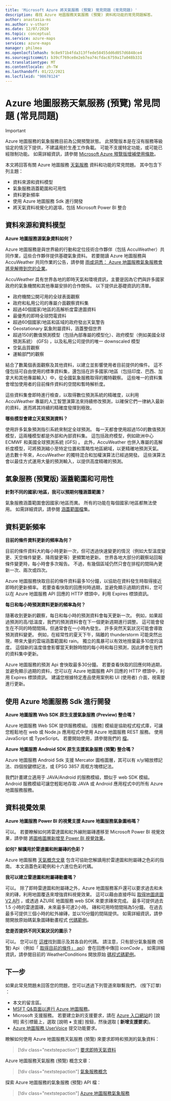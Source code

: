 ```yaml
---
title: 'Microsoft Azure 將天氣服務 (預覽) 常見問題 (常見問題) '
description: 尋找 Azure 地圖服務天氣服務 (預覽) 資料和功能的常見問題解答。
author: anastasia-ms
ms.author: v-stharr
ms.date: 12/07/2020
ms.topic: conceptual
ms.service: azure-maps
services: azure-maps
manager: philmea
ms.openlocfilehash: 9c8e971b4fda313ffede58455dd6d057d6848ce4
ms.sourcegitcommit: b39cf769ce8e2eb7ea74cfdac6759a17a048b331
ms.translationtype: MT
ms.contentlocale: zh-TW
ms.lasthandoff: 01/22/2021
ms.locfileid: "98678124"
---
```

# <a name="azure-maps-weather-services-preview-frequently-asked-questions-faq"></a>Azure 地圖服務天氣服務 (預覽) 常見問題 (常見問題) 

> [!IMPORTANT]
> Azure 地圖服務的氣象服務目前為公開預覽狀態。
> 此預覽版本是在沒有服務等級協定的情況下提供，不建議用於生產工作負載。 可能不支援特定功能，或可能已經限制功能。 如需詳細資訊，請參閱 [Microsoft Azure 預覽版增補使用條款](https://azure.microsoft.com/support/legal/preview-supplemental-terms/)。

本文將回答有關 Azure 地圖服務 [天氣服務](/rest/api/maps/weather) 資料和功能的常見問題。 其中包含下列主題：

* 資料來源和資料模型
* 氣象服務涵蓋範圍和可用性
* 資料更新頻率
* 使用 Azure 地圖服務 Sdk 進行開發
* 將天氣資料視覺化的選項，包括 Microsoft Power BI 整合

## <a name="data-sources-and-data-models"></a>資料來源和資料模型

**Azure 地圖服務源氣象資料如何？**

Azure 地圖服務是與世界級的行動和定位技術合作夥伴（包括 AccuWeather）共同作業，這些合作夥伴提供基礎氣象資料。 若要閱讀 Azure 地圖服務與 AccuWeather 共同作業的公告，請參閱 [雨或洞悉： Azure 地圖服務氣象服務會將見解帶到您的企業](https://azure.microsoft.com/blog/rain-or-shine-azure-maps-weather-services-will-bring-insights-to-your-enterprise/)。

AccuWeather 具有世界各地的即時天氣和環境資訊，主要是因為它們與許多國家政府的氣象機關和其他專屬安排的合作關係。 以下提供此基礎資訊的清單。

* 政府機關公開可用的全球表面觀察
* 政府和私用公司的專屬介面觀察資料集
* 超過40個國家/地區的高解析度雷達圖資料
* 最優秀的即時全球閃電資料
* 超過60個國家/地區和區域的政府發出天氣警告
* Geostationary 氣象附屬資料，涵蓋整個世界
* 超過150的數值預測模型（包括內部專屬的模型化）、政府模型（例如美國全球預測系統） (GFS) ，以及私用公司提供的唯一 downscaled 模型
* 空氣品質觀察
* 運輸部門的觀察

結合了數萬個表面觀察及其他資料，以建立並影響使用者目前提供的條件。 這不僅包括可自由使用的標準資料集，還包括在許多國家/地區（包括印度、巴西、加拿大和其他專屬輸入）中，從全國氣象服務取得的獨特觀察。 這些唯一的資料集會增加使用者的目前條件資料的空間和暫時解析度。 

這些資料集會即時進行檢查，以取得數位預測系統的精確度，以利用 AccuWeather 專屬的人工智慧演算法來持續修改預測，以確保它們一律納入最新的資料，進而將其持續的精確度發揮到極致。

**哪些模型會建立天氣預測資料？**

使用許多氣象預測指引系統來制定全球預測。 每一天都會使用超過150的數值預測模型，這兩種模型都是外部和內部資料集。 這包括政府模型，例如歐洲中心 ECMWF 和美國全球預測系統 (GFS) 。 此外，AccuWeather 也併入專屬的高解析度模型，可將預測縮小至特定位置和策略性地區網域，以更精確地預測天氣。 過去數十年來，AccuWeather 的獨特混合和加權演算法已經過開發。 這些演算法會以最佳方式運用大量的預測輸入，以提供高度精確的預測。

## <a name="weather-services-preview-coverage-and-availability"></a>氣象服務 (預覽版) 涵蓋範圍和可用性

**針對不同的國家/地區，我可以預期何種涵蓋範圍？**

氣象服務涵蓋範圍會因國家/地區而異。 所有的功能在每個國家/地區都無法使用。 如需詳細資訊，請參閱 [涵蓋範圍檔](./weather-coverage.md)集。

## <a name="data-update-frequency"></a>資料更新頻率

**目前的條件資料更新的頻率為何？**

目前的條件資料大約每小時更新一次，但可透過快速變更的情況（例如大型溫度變更、天空條件變更、降雨變更等）更頻繁地更新。 世界各地大部分的觀察站回報條件變更時，每小時會多次報告。 不過，有幾個區域仍然只會在排程的間隔內更新一次、兩次或四次。  

Azure 地圖服務快取目前的條件資料最多10分鐘，以協助在資料發生時取得接近即時的更新頻率。 若要查看快取的回應何時過期，並避免顯示過期的資料，您可以在 Azure 地圖服務 API 回應的 HTTP 標頭中，利用 Expires 標頭資訊。

**每日和每小時預測資料更新的頻率為何？**

隨著收到更新的觀察，每日和每小時的預測資料會每天更新一次。  例如，如果超過預測的高/低溫度，我們的預測資料會在下一個更新週期進行調整。 這可能會發生在不同的時間間隔，但通常會在一小時內發生。 許多突然天氣狀況可能會導致預測資料變更。 例如，在經常性的夏天下午，隔離的 thunderstorm 可能突然出現，帶來大量的雲端涵蓋範圍和 rain。 獨立的風暴可以有效地捨棄最多10度的溫度。 這個新的溫度值會影響當天剩餘時間的每小時和每日預測，因此將會在我們的資料集中更新。

Azure 地圖服務的預測 Api 會快取最多30分鐘。 若要查看快取的回應何時過期，並避免顯示過期的資料，您可以在 Azure 地圖服務 API 回應的 HTTP 標頭中，利用 Expires 標頭資訊。 建議您根據特定產品使用案例和 UI (使用者) 介面，視需要進行更新。

## <a name="developing-with-azure-maps-sdks"></a>使用 Azure 地圖服務 Sdk 進行開發

**Azure 地圖服務 Web SDK 原生支援氣象服務 (Preview) 整合嗎？**

Azure 地圖服務 Web SDK 提供服務模組。 [服務] 模組是協助程式程式庫，可讓您輕鬆地在 web 或 Node.js 應用程式中使用 Azure 地圖服務 REST 服務。 使用 JavaScript 或 TypeScript。 若要開始使用，請參閱我們的 [檔](./how-to-use-services-module.md)。

**Azure 地圖服務 Android SDK 原生支援氣象服務 (預覽) 整合嗎？**

Azure 地圖服務 Android Sdk 支援 Mercator 圖格圖層，其可以有 x/y/縮放標記法、四個按鍵標記法，或 EPSG 3857 周框方塊標記法。

我們計畫建立適用于 JAVA/Android 的服務模組，類似于 web SDK 模組。 Android 服務模組可讓您輕鬆地存取 JAVA 或 Android 應用程式中的所有 Azure 地圖服務服務。  

## <a name="data-visualizations"></a>資料視覺效果  

**Azure 地圖服務 Power BI 的視覺支援 Azure 地圖服務氣象圖格嗎？**

可以。 若要瞭解如何將雷達圖和紅外線附屬磚遷移至 Microsoft Power BI 視覺效果，請參閱 [將圖格圖層新增至 Power BI 視覺效果](./power-bi-visual-add-tile-layer.md)。 

**如何? 解讀用於雷達圖和附屬磚的色彩？**

Azure 地圖服務 [天氣概念文章](./weather-services-concepts.md#radar-and-satellite-imagery-color-scale) 包含可協助您解讀用於雷達圖和附屬磚之色彩的指南。 本文涵蓋色彩範例和十六進位色彩代碼。
 
**我可以建立雷達圖和附屬磚動畫嗎？**

可以。 除了即時雷達圖和附屬磚之外，Azure 地圖服務客戶還可以要求過去和未來的磚，利用地圖覆迭來增強資料視覺效果。 這可以藉由直接呼叫 [取得地圖底圖 V2 API](/rest/api/maps/renderv2/getmaptilepreview) ，或透過 AZURE 地圖服務 web SDK 來要求磚來完成。 最多可提供過去1.5 小時的雷達圖磚，未來最多可達2小時。 磚和可用時間間隔為5分鐘。 在過去最多可提供三個小時的紅外線磚，並以10分鐘的間隔提供。 如需詳細資訊，請參閱開放原始碼氣象圖磚動畫程式 [代碼範例](https://azuremapscodesamples.azurewebsites.net/index.html?sample=Animated%20tile%20layer)。  

**您是否提供不同天氣狀況的圖示？**

可以。 您可以在 [這裡](./weather-services-concepts.md#weather-icons)找到圖示及其各自的代碼。 請注意，只有部分氣象服務 (預覽) Api （例如「  [取得目前的條件」 api](/rest/api/maps/weather/getcurrentconditionspreview)）會在回應中傳回 *iconCode* 。 如需詳細資訊，請參閱目前的 WeatherConditions 開放原始 [碼程式碼範例](https://azuremapscodesamples.azurewebsites.net/index.html?sample=Get%20current%20weather%20at%20a%20location)。

## <a name="next-steps"></a>下一步

如果此常見問題未回答您的問題，您可以透過下列管道來聯繫我們， (按下訂單) ：

* 本文的留言區。
* [MSFT Q&頁面以進行 Azure 地圖服務](/answers/topics/azure-maps.html)。
* Microsoft 支援服務。 若要建立新的支援要求，請在 [Azure 入口網站](https://portal.azure.com/)的 [說明] 索引標籤上，選取 [說明 **+** 支援] 按鈕，然後選取 [ **新增支援要求**]。
* [Azure 地圖服務 UserVoice](https://feedback.azure.com/forums/909172-azure-maps) 提交功能要求。

瞭解如何使用 Azure 地圖服務天氣服務 (預覽) 來要求即時和預測的氣象資料：
> [!div class="nextstepaction"]
> [要求即時天氣資料 ](how-to-request-weather-data.md)

Azure 地圖服務天氣服務 (預覽) 概念文章：
> [!div class="nextstepaction"]
> [氣象服務概念](weather-coverage.md)

探索 Azure 地圖服務的氣象服務 (預覽) API 檔：

> [!div class="nextstepaction"]
> [Azure 地圖服務氣象服務](/rest/api/maps/weather)